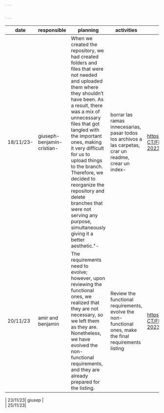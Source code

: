 ```yaml
---


---
```



<table>
<thead>
<tr>
<th>date</th>
<th>responsible</th>
<th>planning</th>
<th>activities</th>
<th>evidence</th>
</tr>
</thead>
<tbody>
<tr>
<td>18/11/23-</td>
<td>giuseph-benjamín-cristian-</td>
<td>When we created the repository, we had created folders and files that were not needed and uploaded them where they shouldn’t have been. As a result, there was a mix of unnecessary files that got tangled with the important ones, making it very difficult for us to upload things to the branch. Therefore, we decided to reorganize the repository and delete branches that were not serving any purpose, simultaneously giving it a better aesthetic."-</td>
<td>borrar  las ramas innecesarias, pasar todos los archivos a las carpetas, crar un readme, crear un  index-</td>
<td><a href="https://github.com/Giuseph-CT/FIS-Proyecto-2023/tree/main-">https://github.com/Giuseph-CT/FIS-Proyecto-2023/tree/main-</a></td>
</tr>
<tr>
<td>20/11/23</td>
<td>amir and benjamin</td>
<td>The requirements need to evolve; however, upon reviewing the functional ones, we realized that they are not necessary, so we left them as they are. Nonetheless, we have evolved the non-functional requirements, and they are already prepared for the listing.</td>
<td>Review the functional requirements, evolve the non-functional ones, make the final requirements listing</td>
<td><a href="https://github.com/Giuseph-CT/FIS-Proyecto-2023/tree/jorge-salomon3" title="https://github.com/Giuseph-CT/FIS-Proyecto-2023/tree/jorge-salomon3">https://github.com/Giuseph-CT/FIS-Proyecto-2023/tree/jorge-salomon3</a></td>
</tr>
</tbody>
</table><p>| 23/11/23| giusep |<br>
| 25/11/23|</p>

